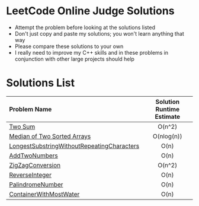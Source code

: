 LeetCode Online Judge Solutions
===============================
- Attempt the problem before looking at the solutions listed
- Don't just copy and paste my solutions; you won't learn anything that way
- Please compare these solutions to your own
- I really need to improve my C++ skills and in these problems in conjunction with other large projects should help

Solutions List
==============

| Problem Name  | Solution Runtime Estimate   |
|:--------------|:---------------------------:|
| [Two Sum](https://github.com/taywils/leetcode/blob/master/TwoSum.cpp) |  O(n^2) |
| [Median of Two Sorted Arrays](https://github.com/taywils/leetcode/blob/master/MedianOfTwoSortedArrays.cpp)| O(nlog(n)) |
| [LongestSubstringWithoutRepeatingCharacters](https://github.com/taywils/leetcode/blob/master/LongestSubstringWithoutRepeatingCharacters.cpp) | O(n) |
| [AddTwoNumbers](https://github.com/taywils/leetcode/blob/master/AddTwoNumbers.cpp) | O(n) |
| [ZigZagConversion](http://github.com/taywils/leetcode/blob/master/ZigZagConversion.cpp) | O(n^2) |
| [ReverseInteger](http://github.com/taywils/leetcode/blob/master/ReverseInteger.cpp) | O(n) |
| [PalindromeNumber](http://github.com/taywils/leetcode/blob/master/PalindromeNumber.cpp) | O(n) |
| [ContainerWithMostWater](http://github.com/taywils/leetcode/blob/master/containerwithmostwater.cpp) | O(n) |
